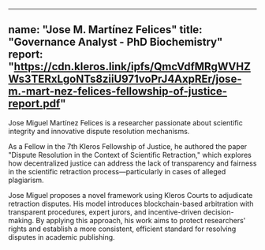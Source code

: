 ---
 name: "Jose M. Martínez Felices"
 title: "Governance Analyst - PhD Biochemistry"
 report: "https://cdn.kleros.link/ipfs/QmcVdfMRgWVHZWs3TERxLgoNTs8ziiU971voPrJ4AxpREr/jose-m.-mart-nez-felices-fellowship-of-justice-report.pdf"
 ---
Jose Miguel Martínez Felices is a researcher passionate about scientific integrity and innovative dispute resolution mechanisms.

As a Fellow in the 7th Kleros Fellowship of Justice, he authored the paper "Dispute Resolution in the Context of Scientific Retraction," which explores how decentralized justice can address the lack of transparency and fairness in the scientific retraction process—particularly in cases of alleged plagiarism.

Jose Miguel proposes a novel framework using Kleros Courts to adjudicate retraction disputes. His model introduces blockchain-based arbitration with transparent procedures, expert jurors, and incentive-driven decision-making. By applying this approach, his work aims to protect researchers' rights and establish a more consistent, efficient standard for resolving disputes in academic publishing.
